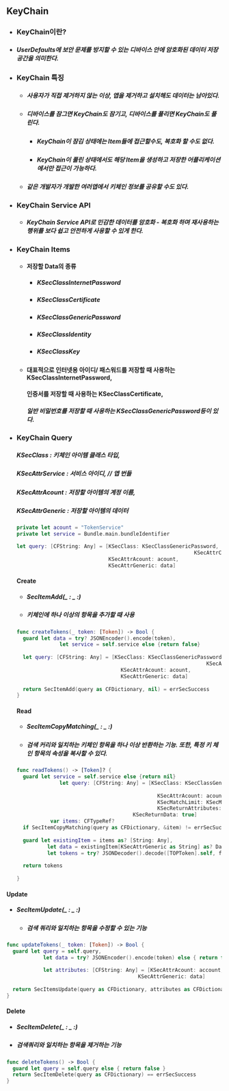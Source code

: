 ## KeyChain

-  ### KeyChain이란? 

  - ##### UserDefaults에 보안 문제를 방지할 수 있는 디바이스 안에 암호화된 데이터 저장 공간을 의미한다.

  

- ### KeyChain 특징

  - ##### 사용자가 직접 제거하지 않는 이상, 앱을 제거하고 설치해도 데이터는 남아있다.

  - ##### 디바이스를 잠그면 KeyChain도 잠기고, 디바이스를 풀리면 KeyChain도 풀린다.

    - ##### KeyChain이 잠김 상태에는 Item들에 접근할수도, 복호화 할 수도 없다.

    - ##### KeyChain이 풀린 상태에서도 해당 Item을 생성하고 저장한 어플리케이션에서만 접근이 가능하다.

  - ##### 같은 개발자가 개발한 여러앱에서 키체인 정보를 공유할 수도 있다.

  

- ### KeyChain Service API

  - ##### KeyChain Service API로 민감한 데이터를 암호화 - 복호화 하며 재사용하는 행위를 보다 쉽고 안전하게 사용할 수 있게 한다.
  
- ### KeyChain Items

  - #### 저장할 Data의 종류

    - ##### KSecClassInternetPassword

    - ##### KSecClassCertificate

    - ##### KSecClassGenericPassword

    - ##### KSecClassIdentity

    - ##### KSecClassKey

  - #### 대표적으로 인터넷용 아이디/ 패스워드를 저장할 때 사용하는 KSecClassInternetPassword,

    #### 인증서를 저장할 때 사용하는 KSecClassCertificate,

    ##### 일반 비밀번호를 저장할 때 사용하는 KSecClassGenericPassword등이 있다.

  

- ### KeyChain Query

  ##### KSecClass : 키체인 아이템 클래스 타입,

  ##### KSecAttrService : 서비스 아이디, // 앱 번들

  ##### KSecAttrAcount : 저장할 아이템의 계정 이름,

  ##### KSecAttrGeneric : 저장할 아이템의 데이터

  ```swift
  private let acount = "TokenService"
  private let service = Bundle.main.bundleIdentifier
  
  let query: [CFString: Any] = [KSecClass: KSecClassGenericPassword,
  															KSecAttrClass: service,
                                KSecAttrAcount: acount,
                                KSecAttrGeneric: data]
  ```

  

  #### Create

  - ##### SecItemAdd(_ : _ :)

  - ##### 키체인에 하나 이상의 항목을 추가할 때 사용

  ```swift
  func createTokens(_ token: [Token]) -> Bool {
    guard let data = try? JSONEncoder().encode(token),
    			let service = self.service else {return false}
    
    let query: [CFString: Any] = [KSecClass: KSecClassGenericPassword,
  																KSecAttrClass: service,
                                	KSecAttrAcount: acount,
                                	KSecAttrGeneric: data]
    
    return SecItemAdd(query as CFDictionary, nil) = errSecSuccess
  }
  ```

  

  #### Read

  - ##### SecItemCopyMatching(_ : _ :)

  - ##### 검색 커리와 일치하는 키체인 항목을 하나 이상 반환하는 기능. 또한, 특정 키 체인 항목의 속성을 복사할 수 있다.

  ```swift
  func readTokens() -> [Token]? { 
  	guard let service = self.service else {return nil}
  				let query: [CFString: Any] = [KSecClass: KSecClassGenericPassword,
  																			KSecAttrClass: service,
                                				KSecAttrAcount: acount,
                               	 				KSecMatchLimit: KSecMatchLimitOne,
                                 				KSecReturnAttributes: true,
                                        KSecReturnData: true]
   			 var items: CFTypeRef?
    if SecItemCopyMatching(query as CFDictionary, &item) != errSecSuccess { return nil }
    
    guard let existingItem = items as? [String: Any],
    		let data = existingItem[KSecAttrGeneric as String] as? Data,
    		let tokens = try? JSONDecoder().decode([TOPToken].self, from: Data) else { return nil }
    	
    return tokens
                                  
  }
  ```

  

#### Update

 - ##### SecItemUpdate(_ : _ :)

	- ##### 검색 쿼리와 일치하는 항목을 수정할 수 있는 기능

```swift
func updateTokens(_ token: [Token]) -> Bool {
  guard let query = self.query,
  			let data = try? JSONEncoder().encode(token) else { return false }
  
  			let attributes: [CFString: Any] = [KSecAttrAcount: account, 
                                           KSecAttrGeneric: data]
  
  return SecItemsUpdate(query as CFDictionary, attributes as CFDictionary) == errSecSuccess
}
```



#### Delete

- ##### SecItemDelete(_ : _ :)

- ##### 검색쿼리와 일치하는 항목을 제거하는 기능

```swift
func deleteTokens() -> Bool {
  guard let query = self.query else { return false }
  return SecItemDelete(query as CFDictionary) == errSecSuccess
}
```

